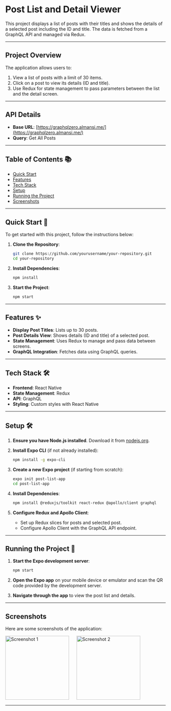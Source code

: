 # **Post List and Detail Viewer**

This project displays a list of posts with their titles and shows the details of a selected post including the ID and title. The data is fetched from a GraphQL API and managed via Redux.

---

## **Project Overview**

The application allows users to:
1. View a list of posts with a limit of 30 items.
2. Click on a post to view its details (ID and title).
3. Use Redux for state management to pass parameters between the list and the detail screen.

---

## **API Details**

- **Base URL**: [https://graphqlzero.almansi.me/](https://graphqlzero.almansi.me/)
- **Query**: Get All Posts

---

## **Table of Contents** 📚

- [Quick Start](#quick-start)
- [Features](#features)
- [Tech Stack](#tech-stack)
- [Setup](#setup)
- [Running the Project](#running-the-project)
- [Screenshots](#screenshots)

---

## **Quick Start** 🤸

To get started with this project, follow the instructions below:

1. **Clone the Repository**:
    ```bash
    git clone https://github.com/yourusername/your-repository.git
    cd your-repository
    ```

2. **Install Dependencies**:
    ```bash
    npm install
    ```

3. **Start the Project**:
    ```bash
    npm start
    ```

---

## **Features** ✨

- **Display Post Titles**: Lists up to 30 posts.
- **Post Details View**: Shows details (ID and title) of a selected post.
- **State Management**: Uses Redux to manage and pass data between screens.
- **GraphQL Integration**: Fetches data using GraphQL queries.

---

## **Tech Stack** 🛠️

- **Frontend**: React Native
- **State Management**: Redux
- **API**: GraphQL
- **Styling**: Custom styles with React Native

---

## **Setup** 🛠️

1. **Ensure you have Node.js installed**. Download it from [nodejs.org](https://nodejs.org/).

2. **Install Expo CLI** (if not already installed):
    ```bash
    npm install -g expo-cli
    ```

3. **Create a new Expo project** (if starting from scratch):
    ```bash
    expo init post-list-app
    cd post-list-app
    ```

4. **Install Dependencies**:
    ```bash
    npm install @reduxjs/toolkit react-redux @apollo/client graphql
    ```

5. **Configure Redux and Apollo Client**:
   - Set up Redux slices for posts and selected post.
   - Configure Apollo Client with the GraphQL API endpoint.

---

## **Running the Project** 🚀

1. **Start the Expo development server**:
    ```bash
    npm start
    ```

2. **Open the Expo app** on your mobile device or emulator and scan the QR code provided by the development server.

3. **Navigate through the app** to view the post list and details.

---

## **Screenshots**

Here are some screenshots of the application:

<img src="https://github.com/yourusername/your-repository/assets/screenshot1.png" alt="Screenshot 1" width="200" style="display:inline-block; margin-right: 20px;">
<img src="https://github.com/yourusername/your-repository/assets/screenshot2.png" alt="Screenshot 2" width="200" style="display:inline-block; margin-right: 20px;">

---
